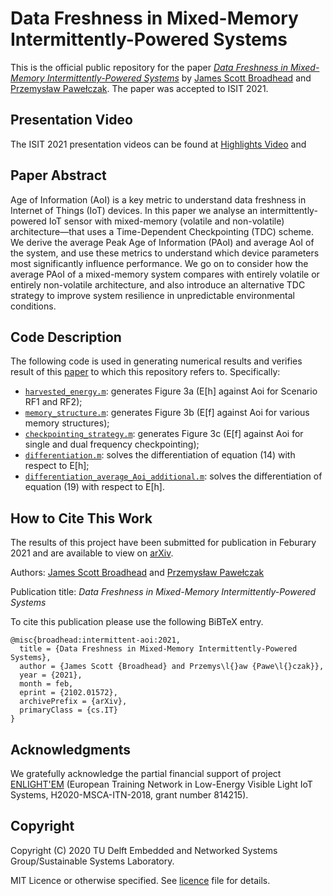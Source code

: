 # Data Freshness in Mixed-Memory Intermittently-Powered Systems

This is the official public repository for the paper [_Data Freshness in Mixed-Memory Intermittently-Powered Systems_](https://arxiv.org/abs/2102.01572) by [James Scott Broadhead](https://jamesbroadhead.com/) and [Przemysław Pawełczak](https://pawelczak.net/). The paper was accepted to ISIT 2021. 


## Presentation Video

The ISIT 2021 presentation videos can be found at [Highlights Video](https://www.youtube.com/watch?v=rk0C7sjEizo) and 

## Paper Abstract

Age  of  Information  (AoI)  is  a  key  metric  to  understand  data  freshness  in  Internet  of  Things  (IoT)  devices.  In this  paper  we  analyse  an  intermittently-powered  IoT  sensor with  mixed-memory  (volatile  and  non-volatile)  architecture—that  uses  a  Time-Dependent  Checkpointing  (TDC)  scheme.  We derive the average Peak Age of Information (PAoI) and average AoI  of  the  system,  and  use  these  metrics  to  understand  which device  parameters  most  significantly  influence  performance.  We go  on  to  consider  how  the  average  PAoI  of  a  mixed-memory system  compares  with  entirely  volatile  or  entirely  non-volatile architecture,  and  also  introduce  an  alternative  TDC  strategy to   improve   system   resilience   in   unpredictable   environmental conditions.

## Code Description

The following code is used in generating numerical results and verifies result of this [paper](#How-to-Cite-This-Work) to which this repository refers to. Specifically:

* [`harvested_energy.m`](Matlab_Scripts_Data_Freshness_IPD/harvested_energy.m): generates Figure 3a (E[h] against Aoi for Scenario RF1 and RF2);
* [`memory_structure.m`](Matlab_Scripts_Data_Freshness_IPD/memory_structure.m): generates Figure 3b (E[f] against Aoi for various memory structures);
* [`checkpointing_strategy.m`](Matlab_Scripts_Data_Freshness_IPD/checkpointing_strategy.m): generates Figure 3c (E[f] against Aoi for single and dual frequency checkpointing);
* [`differentiation.m`](Matlab_Scripts_Data_Freshness_IPD/differentiation.m): solves the differentiation of equation (14) with respect to E[h];
* [`differentiation_average_Aoi_additional.m`](Matlab_Scripts_Data_Freshness_IPD/differentiation_average_Aoi_additional.m): solves the differentiation of equation (19) with respect to E[h].

## How to Cite This Work

The results of this project have been submitted for publication in Feburary 2021 and are available to view on [arXiv](https://arxiv.org/abs/2102.01572).

Authors: [James Scott Broadhead](https://jamesbroadhead.com/) and [Przemysław Pawełczak](https://pawelczak.net/)

Publication title: _Data Freshness in Mixed-Memory Intermittently-Powered Systems_

To cite this publication please use the following BiBTeX entry.

```
@misc{broadhead:intermittent-aoi:2021,
  title = {Data Freshness in Mixed-Memory Intermittently-Powered Systems},
  author = {James Scott {Broadhead} and Przemys\l{}aw {Pawe\l{}czak}},
  year = {2021},
  month = feb,
  eprint = {2102.01572},
  archivePrefix = {arXiv},
  primaryClass = {cs.IT}
}
```

## Acknowledgments

We gratefully acknowledge the partial financial support of project [ENLIGHT'EM](https://enlightem.eu/) (European Training Network in Low-Energy Visible Light IoT Systems, H2020-MSCA-ITN-2018, grant number 814215).

## Copyright

Copyright (C) 2020 TU Delft Embedded and Networked Systems Group/Sustainable Systems Laboratory.

MIT Licence or otherwise specified. See [licence](https://github.com/TUDSSL/intermittency-aoi/blob/main/LICENSE) file for details.
